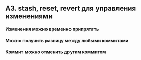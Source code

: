 ## A3. stash, reset, revert для управления изменениями

#### Изменения можно временно припрятать

#### Можно получить разницу между любыми коммитами

#### Коммит можно отменить другим коммитом
